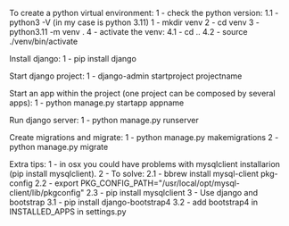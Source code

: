 To create a python virtual environment:
1 - check the python version:
1.1 - python3 -V (in my case is python 3.11)
1 - mkdir venv
2 - cd venv
3 - python3.11 -m venv .
4 - activate the venv:
4.1 - cd ..
4.2 - source ./venv/bin/activate

Install django:
1 - pip install django

Start django project:
1 - django-admin startproject projectname

Start an app within the project (one project can be composed by several apps):
1 - python manage.py startapp appname

Run django server:
1 - python manage.py runserver

Create migrations and migrate:
1 - python manage.py makemigrations
2 - python manage.py migrate

Extra tips:
1 - in osx you could have problems with mysqlclient installarion (pip install mysqlclient).
2 - To solve:
2.1 - bbrew install mysql-client pkg-config
2.2 - export PKG_CONFIG_PATH="/usr/local/opt/mysql-client/lib/pkgconfig"
2.3 - pip install mysqlclient
3 - Use django and bootstrap
3.1 - pip install django-bootstrap4
3.2 - add bootstrap4 in INSTALLED_APPS in settings.py
